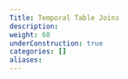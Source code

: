 ```yaml
---
Title: Temporal Table Joins
description:
weight: 60
underConstruction: true
categories: []
aliases:
---
```


